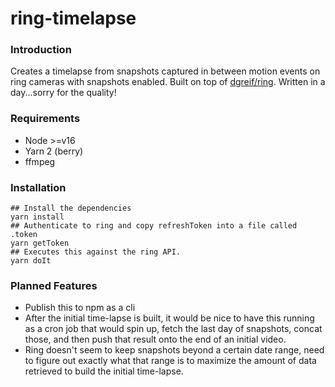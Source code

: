 # ring-timelapse

### Introduction
Creates a timelapse from snapshots captured in between motion events on ring cameras with snapshots enabled. Built on top of [dgreif/ring](https://github.com/dgreif/ring). Written in a day...sorry for the quality!

### Requirements
- Node >=v16
- Yarn 2 (berry)
- ffmpeg

### Installation

```console
## Install the dependencies
yarn install
## Authenticate to ring and copy refreshToken into a file called .token
yarn getToken 
## Executes this against the ring API.
yarn doIt 

```

### Planned Features
- Publish this to npm as a cli
- After the initial time-lapse is built, it would be nice to have this running as a cron job that would spin up, fetch the last day of snapshots, concat those, and then push that result onto the end of an initial video.   
- Ring doesn't seem to keep snapshots beyond a certain date range, need to figure out exactly what that range is to maximize the amount of data retrieved to build the initial time-lapse.
